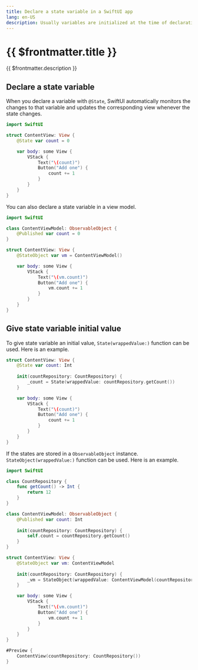```yaml
---
title: Declare a state variable in a SwiftUI app
lang: en-US
description: Usually variables are initialized at the time of declaration, but variables can also be initialized in the init function.
---
```


# {{ $frontmatter.title }}

{{ $frontmatter.description }}

## Declare a state variable

When you declare a variable with `@State`, SwiftUI automatically monitors the changes to that variable and updates the corresponding view whenever the state changes.
```swift
import SwiftUI

struct ContentView: View {
    @State var count = 0

    var body: some View {
        VStack {
            Text("\(count)")
            Button("Add one") {
                count += 1
            }
        }
    }
}
```

You can also declare a state variable in a view model.
```swift
import SwiftUI

class ContentViewModel: ObservableObject {
    @Published var count = 0
}

struct ContentView: View {
    @StateObject var vm = ContentViewModel()

    var body: some View {
        VStack {
            Text("\(vm.count)")
            Button("Add one") {
                vm.count += 1
            }
        }
    }
}
```

## Give state variable initial value

To give state variable an initial value, `State(wrappedValue:)` function can be used. Here is an example.
```swift
struct ContentView: View {
    @State var count: Int
    
    init(countRepository: CountRepository) {
        _count = State(wrappedValue: countRepository.getCount())
    }

    var body: some View {
        VStack {
            Text("\(count)")
            Button("Add one") {
                count += 1
            }
        }
    }
}
```

If the states are stored in a `ObservableObject` instance. `StateObject(wrappedValue:)` function can be used. Here is an example.
```swift
import SwiftUI

class CountRepository {
    func getCount() -> Int {
        return 12
    }
}

class ContentViewModel: ObservableObject {
    @Published var count: Int
    
    init(countRepository: CountRepository) {
        self.count = countRepository.getCount()
    }
}

struct ContentView: View {
    @StateObject var vm: ContentViewModel
    
    init(countRepository: CountRepository) {
        _vm = StateObject(wrappedValue: ContentViewModel(countRepository: countRepository))
    }

    var body: some View {
        VStack {
            Text("\(vm.count)")
            Button("Add one") {
                vm.count += 1
            }
        }
    }
}

#Preview {
    ContentView(countRepository: CountRepository())
}
```
